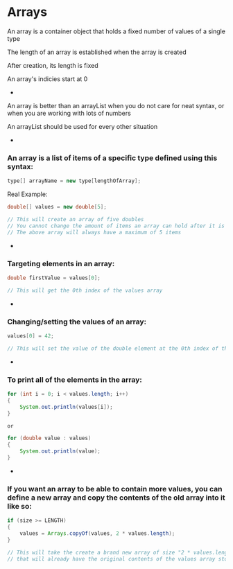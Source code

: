 # Arrays

An array is a container object that holds a fixed number of values of a single type

The length of an array is established when the array is created

After creation, its length is fixed

An array's indicies start at 0

-

An array is better than an arrayList when you do not care for neat syntax, or when you are working with lots of numbers

An arrayList should be used for every other situation

-

### An array is a list of items of a specific type defined using this syntax:

```java
type[] arrayName = new type[lengthOfArray];
```

Real Example:

```Java
double[] values = new double[5];

// This will create an array of five doubles
// You cannot change the amount of items an array can hold after it is constructed;
// The above array will always have a maximum of 5 items
```

-

### Targeting elements in an array:

```java
double firstValue = values[0];

// This will get the 0th index of the values array
```

-

### Changing/setting the values of an array:

```java
values[0] = 42;

// This will set the value of the double element at the 0th index of the values array to 42
```

-

### To print all of the elements in the array:

```java
for (int i = 0; i < values.length; i++)
{
    System.out.println(values[i]);
}

or

for (double value : values)
{
    System.out.println(value);
}
```

-

### If you want an array to be able to contain more values, you can define a new array and copy the contents of the old array into it like so:

```java
if (size >= LENGTH)
{
    values = Arrays.copyOf(values, 2 * values.length);
}

// This will take the create a brand new array of size "2 * values.length"
// that will already have the original contents of the values array stored within it via the args of copyOf()
```
